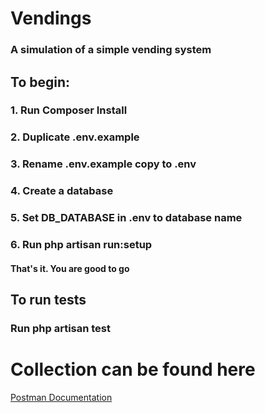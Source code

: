 
# Vendings
### A simulation of a simple vending system

## To begin:

### 1. Run Composer Install
### 2. Duplicate .env.example
### 3. Rename .env.example copy to .env
### 4. Create a database
### 5. Set DB_DATABASE in .env to database name
### 6. Run php artisan run:setup

#### That's it. You are good to go

## To run tests
### Run php artisan test

# Collection can be found here
<a href="https://documenter.getpostman.com/view/5792960/Uz5DpHRr"> Postman Documentation </a>
